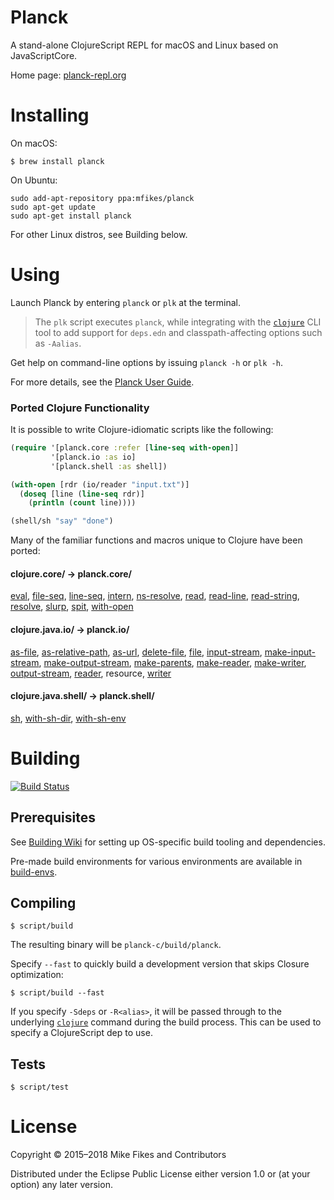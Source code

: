 # Planck

A stand-alone ClojureScript REPL for macOS and Linux based on JavaScriptCore.

Home page: [planck-repl.org](http://planck-repl.org)

# Installing

On macOS:
```
$ brew install planck
```

On Ubuntu:
```
sudo add-apt-repository ppa:mfikes/planck
sudo apt-get update
sudo apt-get install planck
```

For other Linux distros, see Building below.

# Using

Launch Planck by entering `planck` or `plk` at the terminal. 

> The `plk` script executes `planck`, while integrating with the [`clojure`](https://clojure.org/guides/getting_started) CLI tool to add support for `deps.edn` and classpath-affecting options such as `-Aalias`.

Get help on command-line options by issuing `planck -h` or `plk -h`.

For more details, see the [Planck User Guide](http://planck-repl.org/guide.html).

### Ported Clojure Functionality

It is possible to write Clojure-idiomatic scripts like the following:

```clojure
(require '[planck.core :refer [line-seq with-open]]
         '[planck.io :as io]
         '[planck.shell :as shell])

(with-open [rdr (io/reader "input.txt")]
  (doseq [line (line-seq rdr)]
    (println (count line))))

(shell/sh "say" "done")
```    

Many of the familiar functions and macros unique to Clojure have been ported:

#### clojure.core/ -> planck.core/ 

[eval](http://planck-repl.org/planck-core.html#eval), 
[file-seq](http://planck-repl.org/planck-core.html#file-seq),
[line-seq](http://planck-repl.org/planck-core.html#line-seq),
[intern](http://planck-repl.org/planck-core.html#intern),
[ns-resolve](http://planck-repl.org/planck-core.html#ns-resolve),
[read](http://planck-repl.org/planck-core.html#read),
[read-line](http://planck-repl.org/planck-core.html#read-line),
[read-string](http://planck-repl.org/planck-core.html#read-string),
[resolve](http://planck-repl.org/planck-core.html#resolve),
[slurp](http://planck-repl.org/planck-core.html#slurp),
[spit](http://planck-repl.org/planck-core.html#spit),
[with-open](http://planck-repl.org/planck-core.html#with-open)

#### clojure.java.io/ -> planck.io/

[as-file](http://planck-repl.org/planck-io.html#as-file),
[as-relative-path](http://planck-repl.org/planck-io.html#as-relative-path),
[as-url](http://planck-repl.org/planck-io.html#as-url),
[delete-file](http://planck-repl.org/planck-io.html#delete-file),
[file](http://planck-repl.org/planck-io.html#file),
[input-stream](http://planck-repl.org/planck-io.html#input-stream),
[make-input-stream](http://planck-repl.org/planck-io.html#make-input-stream),
[make-output-stream](http://planck-repl.org/planck-io.html#make-output-stream),
[make-parents](http://planck-repl.org/planck-io.html#make-parents),
[make-reader](http://planck-repl.org/planck-io.html#make-reader),
[make-writer](http://planck-repl.org/planck-io.html#make-writer),
[output-stream](http://planck-repl.org/planck-io.html#output-stream),
[reader](http://planck-repl.org/planck-io.html#reader),
resource,
[writer](http://planck-repl.org/planck-io.html#writer)

#### clojure.java.shell/ -> planck.shell/

[sh](http://planck-repl.org/planck-shell.html#sh),
[with-sh-dir](http://planck-repl.org/planck-shell.html#with-sh-dir),
[with-sh-env](http://planck-repl.org/planck-shell.html#with-sh-env)

# Building 

[![Build Status](https://travis-ci.org/planck-repl/planck.svg?branch=master)](https://travis-ci.org/planck-repl/planck)

## Prerequisites 

See [Building Wiki](https://github.com/planck-repl/planck/wiki/Building) for setting up OS-specific build tooling and dependencies.

Pre-made build environments for various environments are available in [build-envs](https://github.com/planck-repl/build-envs).

## Compiling

```
$ script/build
```

The resulting binary will be `planck-c/build/planck`.

Specify `--fast` to quickly build a development version that skips Closure optimization:

```
$ script/build --fast
```

If you specify `-Sdeps` or `-R<alias>`, it will be passed through to the underlying [`clojure`](https://clojure.org/guides/deps_and_cli) command during the build process. This can be used to specify a ClojureScript dep to use.

## Tests

```
$ script/test
```


# License

Copyright © 2015–2018 Mike Fikes and Contributors

Distributed under the Eclipse Public License either version 1.0 or (at your option) any later version.
